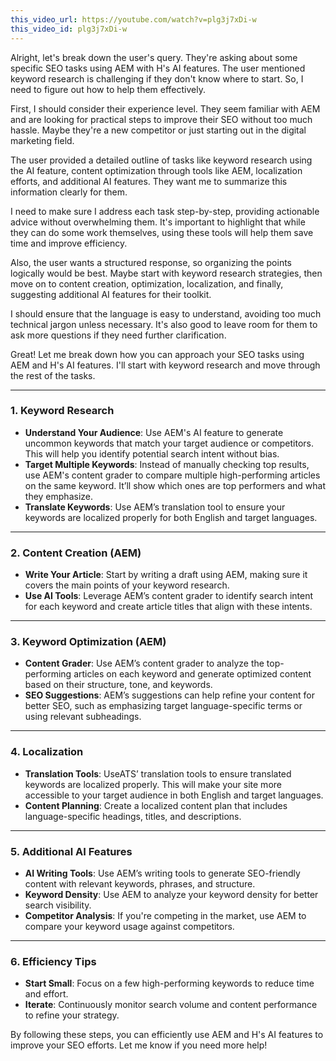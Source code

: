 ```yaml
---
this_video_url: https://youtube.com/watch?v=plg3j7xDi-w
this_video_id: plg3j7xDi-w
---
```

<think>
Alright, let's break down the user's query. They're asking about some specific SEO tasks using AEM with H's AI features. The user mentioned keyword research is challenging if they don't know where to start. So, I need to figure out how to help them effectively.

First, I should consider their experience level. They seem familiar with AEM and are looking for practical steps to improve their SEO without too much hassle. Maybe they're a new competitor or just starting out in the digital marketing field.

The user provided a detailed outline of tasks like keyword research using the AI feature, content optimization through tools like AEM, localization efforts, and additional AI features. They want me to summarize this information clearly for them.

I need to make sure I address each task step-by-step, providing actionable advice without overwhelming them. It's important to highlight that while they can do some work themselves, using these tools will help them save time and improve efficiency.

Also, the user wants a structured response, so organizing the points logically would be best. Maybe start with keyword research strategies, then move on to content creation, optimization, localization, and finally, suggesting additional AI features for their toolkit.

I should ensure that the language is easy to understand, avoiding too much technical jargon unless necessary. It's also good to leave room for them to ask more questions if they need further clarification.
</think>

Great! Let me break down how you can approach your SEO tasks using AEM and H's AI features. I'll start with keyword research and move through the rest of the tasks.

---

### 1. **Keyword Research**
   - **Understand Your Audience**: Use AEM's AI feature to generate uncommon keywords that match your target audience or competitors. This will help you identify potential search intent without bias.
   - **Target Multiple Keywords**: Instead of manually checking top results, use AEM's content grader to compare multiple high-performing articles on the same keyword. It’ll show which ones are top performers and what they emphasize.
   - **Translate Keywords**: Use AEM’s translation tool to ensure your keywords are localized properly for both English and target languages.

---

### 2. **Content Creation (AEM)**
   - **Write Your Article**: Start by writing a draft using AEM, making sure it covers the main points of your keyword research.
   - **Use AI Tools**: Leverage AEM’s content grader to identify search intent for each keyword and create article titles that align with these intents.

---

### 3. **Keyword Optimization (AEM)**
   - **Content Grader**: Use AEM’s content grader to analyze the top-performing articles on each keyword and generate optimized content based on their structure, tone, and keywords.
   - **SEO Suggestions**: AEM’s suggestions can help refine your content for better SEO, such as emphasizing target language-specific terms or using relevant subheadings.

---

### 4. **Localization**
   - **Translation Tools**: UseATS’ translation tools to ensure translated keywords are localized properly. This will make your site more accessible to your target audience in both English and target languages.
   - **Content Planning**: Create a localized content plan that includes language-specific headings, titles, and descriptions.

---

### 5. **Additional AI Features**
   - **AI Writing Tools**: Use AEM’s writing tools to generate SEO-friendly content with relevant keywords, phrases, and structure.
   - **Keyword Density**: Use AEM to analyze your keyword density for better search visibility.
   - **Competitor Analysis**: If you're competing in the market, use AEM to compare your keyword usage against competitors.

---

### 6. **Efficiency Tips**
   - **Start Small**: Focus on a few high-performing keywords to reduce time and effort.
   - **Iterate**: Continuously monitor search volume and content performance to refine your strategy.

By following these steps, you can efficiently use AEM and H's AI features to improve your SEO efforts. Let me know if you need more help!
